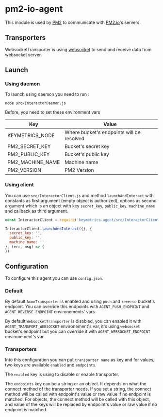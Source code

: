 # pm2-io-agent

This module is used by [PM2](https://github.com/Unitech/pm2) to communicate with [PM2.io](https://pm2.io/plus)'s servers.

## Transporters

WebsocketTransporter is using [websocket](https://github.com/websockets/ws) to send and receive data from websocket server.

## Launch

### Using daemon

To launch using daemon you need to run :

`node src/InteractorDaemon.js`


Before, you need to set these environment vars

| Key              | Value                                     |
|------------------|-------------------------------------------|
| KEYMETRICS_NODE  | Where bucket's endpoints will be resolved |
| PM2_SECRET_KEY   | Bucket's secret key                       |
| PM2_PUBLIC_KEY   | Bucket's public key                       |
| PM2_MACHINE_NAME | Machine name                              |
| PM2_VERSION      | PM2 Version                               |

### Using client

You can use `src/InteractorClient.js` and method `launchAndInteract` with constants as first argument (empty object is authorized), options as second argument which is an object with key `secret_key`, `public_key`, `machine_name` and callback as third argument.

```js
const InteractorClient = require('keymetrics-agent/src/InteractorClient')

InteractorClient.launchAndInteract({}, {
  secret_key: '',
  public_key: '',
  machine_name: ''
}, (err, msg) => {
})
```

## Configuration

To configure this agent you can use `config.json`.

### Default

By default `AxonTransporter` is enabled and using `push` and `reverse` bucket's endpoint.
You can override this endpoints with `AGENT_PUSH_ENDPOINT` and `AGENT_REVERSE_ENDPOINT` environements' vars

By default `WebsocketTransporter` is disabled, you can enabled it with `AGENT_TRANSPORT_WEBSOCKET` environement's var, it's using `websocket` bucket's endpoint but you can override it with `AGENT_WEBSOCKET_ENDPOINT` environement's var.

### Transporters

Into this configuration you can put `transporter name` as key and for values, two keys are available `enabled` and `endpoints`.

The `enabled` key is using to disable or enable transporter.

The `endpoints` key can be a string or an object. It depends on what the connect method of the transporter needs.
If you set a string, the connect method will be called with endpoint's value or raw value if no endpoint is matched.
For objects, the connect method will be called with this object, and value of the keys will be replaced by endpoint's value or raw value if no endpoint is matched.
